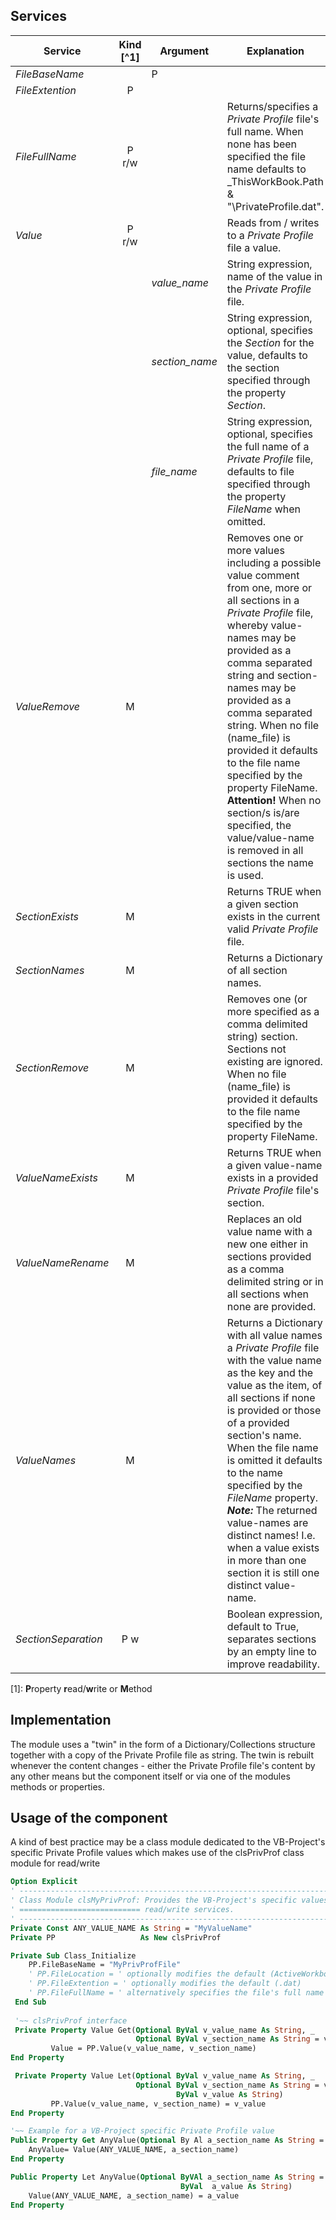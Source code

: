 
## Services

| Service       | Kind [^1] | Argument    | Explanation |
|---------------|:---------:|-----------------|-------------|
|_FileBaseName_ | | P       |                 |             |
|_FileExtention_| P         |                 |             |
|_FileFullName_ | P r/w     |                 |Returns/specifies a _Private Profile_ file's full name. When none has been specified the file name defaults to _ThisWorkBook.Path & "\PrivateProfile.dat". |
|_Value_        | P r/w     |                 |Reads from / writes to a _Private Profile_ file a value.|
|               |           |_value\_name_   | String expression, name of the value in the _Private Profile_ file.|
|               |           | _section\_name_ | String expression, optional, specifies the _Section_ for the value, defaults to the section specified through the property _Section_.|
|               |           | _file\_name_    | String expression, optional, specifies the full name of a _Private Profile_ file, defaults to file specified through the property _FileName_ when omitted.|
|_ValueRemove_  | M     |                |Removes one or more values including a possible value comment from one, more or all sections in a _Private Profile_ file, whereby value-names may be provided as a comma separated string and section-names may be provided as a comma separated string. When no file (name_file) is provided it defaults to the file name specified by the property FileName. <br>**Attention!** When no section/s is/are specified, the value/value-name is removed in all sections the name is used. |
|_SectionExists_     | M   |  | Returns TRUE when a given section exists in the current valid _Private Profile_ file.|
|_SectionNames_      | M   |  | Returns a Dictionary of all section names.|
|_SectionRemove_    | M   | | Removes one (or more specified as a comma delimited string) section. Sections not existing are ignored. When no file (name_file) is provided it defaults to the file name specified by the property FileName.|
|_ValueNameExists_   | M   | | Returns TRUE when a given value-name exists in a provided _Private Profile_ file's section.|
|_ValueNameRename_   | M   | | Replaces an old value name with a new one either in sections provided as a comma delimited string or in all sections when none are provided.|
|_ValueNames_        | M   | | Returns a Dictionary with all value names a _Private Profile_ file with the value name as the key and the value as the item, of all sections if none is provided or those of a provided section's name. When the file name is omitted it defaults to the name specified by the _FileName_ property.<br>***Note:*** The returned value-names are distinct names! I.e. when a value exists in more than one section it is still one distinct value-name.|
| _SectionSeparation_ | P w | | Boolean expression, default to True, separates sections by an empty line to improve readability.|

[1]: **P**roperty **r**ead/**w**rite or **M**ethod

## Implementation
The module uses a "twin" in the form of a Dictionary/Collections structure together with a copy of the Private Profile file as string. The twin is rebuilt whenever the content changes - either the Private Profile file's content by any other means but the component itself or via one of the modules methods or properties.

## Usage of the component
A kind of best practice may be a class module dedicated to the VB-Project's specific Private Profile values which makes use of the clsPrivProf class module for read/write
```vb
Option Explicit
' ------------------------------------------------------------------------------
' Class Module clsMyPrivProf: Provides the VB-Project's specific values 
' =========================== read/write services.
' ------------------------------------------------------------------------------
Private Const ANY_VALUE_NAME As String = "MyValueName"
Private PP                   As New clsPrivProf

Private Sub Class_Initialize
    PP.FileBaseName = "MyPrivProfFile"
    ' PP.FileLocation = ' optionally modifies the default (ActiveWorkbook's path)
    ' PP.FileExtention = ' optionally modifies the default (.dat)
    ' PP.FileFullName = ' alternatively specifies the file's full name
 End Sub
 
 '~~ clsPrivProf interface
 Private Property Value Get(Optional ByVal v_value_name As String, _
                            Optional ByVal v_section_name As String = vbNullString) As String
         Value = PP.Value(v_value_name, v_section_name)
End Property

 Private Property Value Let(Optional ByVal v_value_name As String, _
                            Optional ByVal v_section_name As String = vbNullString, _
                                     ByVal v_value As String)
         PP.Value(v_value_name, v_section_name) = v_value
End Property

'~~ Example for a VB-Project specific Private Profile value
Public Property Get AnyValue(Optional By Al a_section_name As String = vbNullString) As String
    AnyValue= Value(ANY_VALUE_NAME, a_section_name)
End Property

Public Property Let AnyValue(Optional ByVAl a_section_name As String = vbNullString, 
                                      ByVal  a_value As String)
    Value(ANY_VALUE_NAME, a_section_name) = a_value
End Property

```


